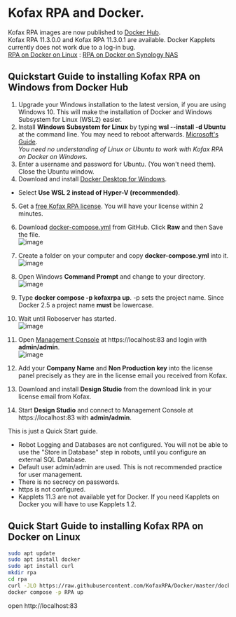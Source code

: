 # Kofax RPA and Docker.
Kofax RPA images are now published to [Docker Hub](https://hub.docker.com/u/kofax).  
Kofax RPA 11.3.0.0 and Kofax RPA 11.3.0.1 are available. Docker Kapplets currently does not work due to a log-in bug.  
[RPA on Docker on Linux](#quick-start-guide-to-installing-kofax-rpa-on-docker-on-linux) : [RPA on Docker on Synology NAS](Synology%20NAS)
## Quickstart Guide to installing Kofax RPA on Windows from Docker Hub 
1. Upgrade your Windows installation to the latest version, if you are using Windows 10. This will make the installation of Docker and Windows Subsystem for Linux (WSL2) easier.
2. Install **Windows Subsystem for Linux** by typing **wsl --install -d Ubuntu** at the command line. You may need to reboot afterwards. [Microsoft's Guide](https://docs.microsoft.com/en-us/windows/wsl/install).  
*You need no understanding of Linux or Ubuntu to work with Kofax RPA on Docker on Windows.*   
3. Enter a username and password for Ubuntu. (You won't need them). Close the Ubuntu window.
4.  Download and install [Docker Desktop for Windows](https://docs.docker.com/desktop/windows/install/).
   - Select **Use WSL 2 instead of Hyper-V (recommended)**.
5. Get a [free Kofax RPA license](https://www.kofax.com/products/rpa/rpa-free-trial). You will have your license within 2 minutes.  
6. Download [docker-compose.yml](docker-compose.yml) from GitHub.  Click **Raw** and then Save the file.  
![image](https://user-images.githubusercontent.com/47416964/167140029-442922d9-fa48-447f-8094-d866c4eb5fff.png)

4. Create a folder on your computer and copy **docker-compose.yml** into it.  
![image](https://user-images.githubusercontent.com/47416964/167139416-fecbbed6-799b-43a7-a797-6cac9359a4ac.png)
5. Open Windows **Command Prompt** and change to your directory.  
![image](https://user-images.githubusercontent.com/47416964/167145058-2fe71f61-b141-4c92-a575-2b3d8dd0f10d.png)
6. Type  **docker compose -p kofaxrpa up**.  -p sets the project name. Since Docker 2.5 a project name **must** be lowercase.
7. Wait until Roboserver has started.  
![image](https://user-images.githubusercontent.com/47416964/167142680-fe3b0bb5-3010-49d8-97d0-a7d99e0360fa.png)
8. Open [Management Console](https://localhost:83) at https://localhost:83 and login with **admin/admin**.  
![image](https://user-images.githubusercontent.com/47416964/167141294-3fd220e5-f535-4e0a-98ee-ed013e360309.png)
9. Add your **Company Name** and **Non Production key** into the license panel precisely as they are in the license email you received from Kofax.
10. Download and install **Design Studio** from the download link in your license email from Kofax.
11. Start **Design Studio** and connect to Management Console at https://localhost:83  with **admin/admin**.  


This is just a Quick Start guide.
* Robot Logging and Databases are not configured. You will not be able to use the "Store in Database" step in robots, until you configure an external SQL Database.
* Default user admin/admin are used. This is not recommended practice for user management.
* There is no secrecy on passwords.
* https is not configured.
* Kapplets 11.3 are not available yet for Docker. If you need Kapplets on Docker you will have to use Kapplets 1.2.


## Quick Start Guide to installing Kofax RPA on Docker on Linux
```bash
sudo apt update
sudo apt install docker
sudo apt install curl
mkdir rpa
cd rpa
curl -JLO https://raw.githubusercontent.com/KofaxRPA/Docker/master/docker-compose.yml
docker compose -p RPA up
```
open http://localhost:83


